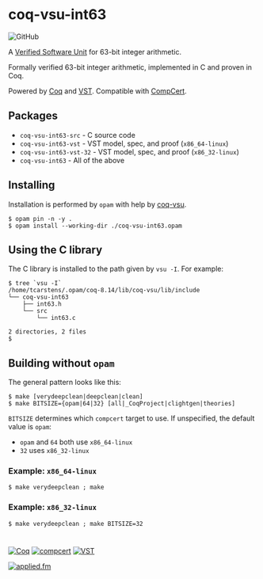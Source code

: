 # coq-vsu-int63

![GitHub](https://img.shields.io/github/license/appliedfm/coq-vsu-int63)

A [Verified Software Unit](https://github.com/appliedfm/coq-vsu) for 63-bit integer arithmetic.

Formally verified 63-bit integer arithmetic, implemented in C and proven in Coq.

Powered by [Coq](https://coq.inria.fr) and [VST](https://vst.cs.princeton.edu/). Compatible with [CompCert](https://compcert.org/).

## Packages

* `coq-vsu-int63-src` - C source code
* `coq-vsu-int63-vst` - VST model, spec, and proof (`x86_64-linux`)
* `coq-vsu-int63-vst-32` - VST model, spec, and proof (`x86_32-linux`)
* `coq-vsu-int63` - All of the above

## Installing

Installation is performed by `opam` with help by [coq-vsu](https://github.com/appliedfm/coq-vsu).

```console
$ opam pin -n -y .
$ opam install --working-dir ./coq-vsu-int63.opam
```

## Using the C library

The C library is installed to the path given by `vsu -I`. For example:

```console
$ tree `vsu -I`
/home/tcarstens/.opam/coq-8.14/lib/coq-vsu/lib/include
└── coq-vsu-int63
    ├── int63.h
    └── src
        └── int63.c

2 directories, 2 files
$
```

## Building without `opam`

The general pattern looks like this:

```console
$ make [verydeepclean|deepclean|clean]
$ make BITSIZE={opam|64|32} [all|_CoqProject|clightgen|theories]
```

`BITSIZE` determines which `compcert` target to use. If unspecified, the default value is `opam`:

* `opam` and `64` both use `x86_64-linux`
* `32` uses `x86_32-linux`

### Example: `x86_64-linux`

```console
$ make verydeepclean ; make
```

### Example: `x86_32-linux`

```console
$ make verydeepclean ; make BITSIZE=32
```

#

[![Coq](https://img.shields.io/badge/-Coq-royalblue)](https://github.com/coq/coq)
[![compcert](https://img.shields.io/badge/-compcert-orangered)](https://compcert.org/)
[![VST](https://img.shields.io/badge/-VST-navy)](https://vst.cs.princeton.edu/)

[![applied.fm](https://img.shields.io/badge/-applied.fm-orchid)](https://applied.fm)
